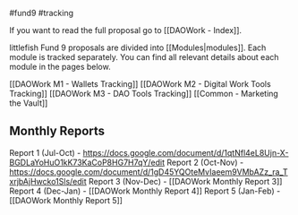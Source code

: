 #fund9 #tracking

If you want to read the full proposal go to [[DAOWork - Index]].

littlefish Fund 9 proposals are divided into [[Modules|modules]]. Each module is tracked separately. You can find all relevant details about each module in the pages below.

[[DAOWork M1 - Wallets Tracking]]
[[DAOWork M2 - Digital Work Tools Tracking]]
[[DAOWork M3 - DAO Tools Tracking]]
[[Common - Marketing the Vault]]

## Monthly Reports
Report 1 (Jul-Oct) - https://docs.google.com/document/d/1qtNfl4eL8Ujn-X-BGDLaYoHuO1kK73KaCoP8HG7H7qY/edit
Report 2 (Oct-Nov) - https://docs.google.com/document/d/1gD45YQOteMvIaeem9VMbAZz_ra_TxrjbAjHwcko1Sls/edit
Report 3 (Nov-Dec) - [[DAOWork Monthly Report 3]]
Report 4 (Dec-Jan) - [[DAOWork Monthly Report 4]]
Report 5 (Jan-Feb) - [[DAOWork Monthly Report 5]]

